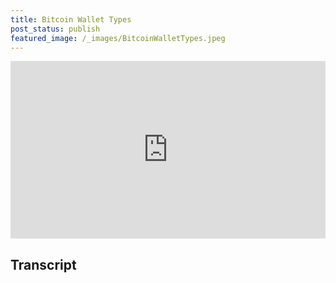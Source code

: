 ```yaml
---
title: Bitcoin Wallet Types
post_status: publish
featured_image: /_images/BitcoinWalletTypes.jpeg
---
```


<div style="padding:56.25% 0 0 0;position:relative;"><iframe src="https://player.vimeo.com/video/847582033?badge=0&amp;autopause=0&amp;player_id=0&amp;app_id=58479" frameborder="0" allow="autoplay; fullscreen; picture-in-picture" allowfullscreen style="position:absolute;top:0;left:0;width:100%;height:100%;" title="043 Wallet Types"></iframe></div>

<div style="margin-bottom:30px;"></div>

## Transcript

